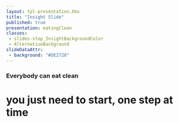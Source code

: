 ```yaml
---
layout: tpl-presentation.hbs
title: "Insight Slide"
published: true
presentation: eatingClean
classes:
 - slides-step_InsightBackgroundColor
 - AlternativeBackground
slideDataAttr:
 - background: "#DE2728"
---
```


<div class="TitleAligner TitleAligner-CenterCenter u-center-text">
    <div>
         <h3 class="AlternativeBackground-subtitle slides-step_InsightBackgroundColor-subtitle u-serif">Everybody can eat clean</h3>
        <h1 class="SlideMainTitle AlternativeBackground-title slides-step_InsightBackgroundColor-title u-serif">you just need to start, one step at time</h1>
    </div>
</div>

